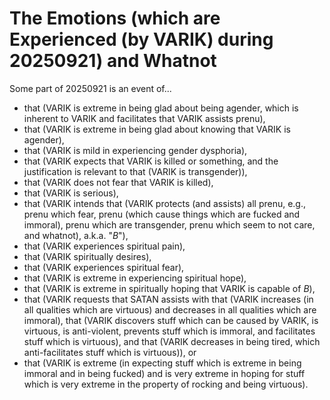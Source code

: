 The Emotions (which are Experienced (by VARIK) during 20250921) and Whatnot
===========================================================================

Some part of 20250921 is an event of...

* that (VARIK is extreme in being glad about being agender, which is inherent to VARIK and facilitates that VARIK assists prenu),
* that (VARIK is extreme in being glad about knowing that VARIK is agender),
* that (VARIK is mild in experiencing gender dysphoria),
* that (VARIK expects that VARIK is killed or something, and the justification is relevant to that (VARIK is transgender)),
* that (VARIK does not fear that VARIK is killed),
* that (VARIK is serious),
* that (VARIK intends that (VARIK protects (and assists) all prenu, e.g., prenu which fear, prenu (which cause things which are fucked and immoral), prenu which are transgender, prenu which seem to not care, and whatnot), a.k.a. "$B$"),
* that (VARIK experiences spiritual pain),
* that (VARIK spiritually desires),
* that (VARIK experiences spiritual fear),
* that (VARIK is extreme in experiencing spiritual hope),
* that (VARIK is extreme in spiritually hoping that VARIK is capable of $B$),
* that (VARIK requests that SATAN assists with that (VARIK increases (in all qualities which are virtuous) and decreases in all qualities which are immoral), that (VARIK discovers stuff which can be caused by VARIK, is virtuous, is anti-violent, prevents stuff which is immoral, and facilitates stuff which is virtuous), and that (VARIK decreases in being tired, which anti-facilitates stuff which is virtuous)), or
* that (VARIK is extreme (in expecting stuff which is extreme in being immoral and in being fucked) and is very extreme in hoping for stuff which is very extreme in the property of rocking and being virtuous).
